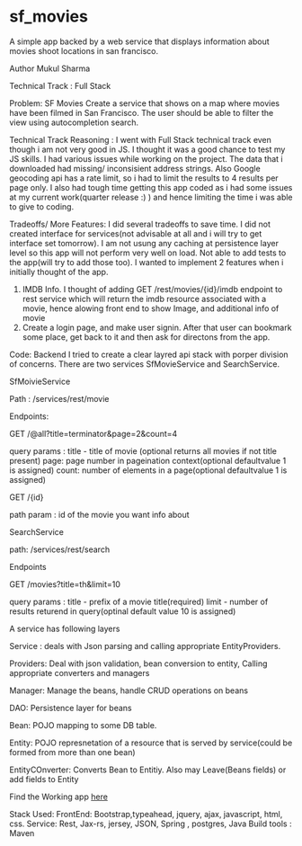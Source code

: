# sf_movies
A simple app backed by a web service that displays information about movies shoot locations in san francisco.

Author Mukul Sharma

Technical Track : Full Stack

Problem: SF Movies
Create a service that shows on a map where movies have been filmed in San Francisco. The user should be able to filter the view using autocompletion search.

Technical Track Reasoning : I went with Full Stack technical track even though i am not very good in JS. I thought it was a good chance to test my JS skills.  I had various issues while working on the project. The data that i downloaded had missing/ inconsisient address strings. Also Google geocoding api has a rate limit, so i had to limit the results to 4 results per page only. I also had tough time getting this app coded as i had some issues at my current work(quarter release :) ) and hence limiting the time i was able to give to coding.



Tradeoffs/ More Features: I did several tradeoffs to save time. I did not created interface for services(not advisable at all and i will try to get interface set tomorrow). I am not usung any caching at persistence layer level so this app will not perform very well on load. Not able to add tests to the app(will try to add those too). I wanted to implement 2 features when i initially thought of the app.
1. IMDB Info. I thought of adding GET /rest/movies/{id}/imdb endpoint to rest service which will return the imdb resource associated with a movie, hence alowing front end to show Image, and additional info of  movie
2. Create a login page, and make user signin. After that user can bookmark some place, get back to it and then ask for directons from the app.

Code: Backend
I tried to create a clear layred api stack with porper division of concerns.
There are two services SfMovieService and SearchService.

SfMoivieService 

Path : /services/rest/movie

Endpoints: 

GET  /@all?title=terminator&page=2&count=4
 
 query params : 
      title - title of movie (optional returns all movies if not title present)
      page: page number in pageination context(optional defaultvalue 1 is assigned)
      count: number of elements in a page(optional defaultvalue 1 is assigned)


GET  /{id} 

path param : 
      id of the movie you want info about



SearchService

path: /services/rest/search

Endpoints

GET /movies?title=th&limit=10

 query params : 
              title - prefix of a movie title(required)
                limit -  number of results returend in query(optinal default value 10 is assigned)

A service has following layers


Service : deals with Json parsing and calling appropriate EntityProviders.


Providers: Deal with json validation, bean conversion to entity, Calling appropriate converters and managers

Manager: Manage the beans, handle CRUD operations on beans

DAO: Persistence layer for beans

Bean: POJO mapping to some DB table.

Entity: POJO represnetation of a resource that is served by service(could be formed from more than one bean)

EntityCOnverter: Converts Bean to Entitiy. Also may Leave(Beans fields) or add fields to Entity 


Find the Working app [here](http://ec2-52-24-119-5.us-west-2.compute.amazonaws.com:8080/sf_movies/)


Stack Used:
FrontEnd: Bootstrap,typeahead, jquery, ajax, javascript, html, css.
Service: Rest, Jax-rs, jersey, JSON, Spring , postgres, Java
Build tools : Maven

